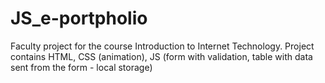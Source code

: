 # JS_e-portpholio
Faculty project for the course Introduction to Internet Technology. Project contains HTML, CSS (animation), JS (form with validation, table with data sent from the form - local storage)
